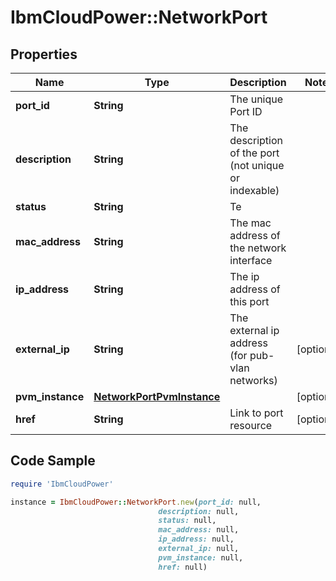 # IbmCloudPower::NetworkPort

## Properties

Name | Type | Description | Notes
------------ | ------------- | ------------- | -------------
**port_id** | **String** | The unique Port ID | 
**description** | **String** | The description of the port (not unique or indexable) | 
**status** | **String** | Te | 
**mac_address** | **String** | The mac address of the network interface | 
**ip_address** | **String** | The ip address of this port | 
**external_ip** | **String** | The external ip address (for pub-vlan networks) | [optional] 
**pvm_instance** | [**NetworkPortPvmInstance**](NetworkPortPvmInstance.md) |  | [optional] 
**href** | **String** | Link to port resource | [optional] 

## Code Sample

```ruby
require 'IbmCloudPower'

instance = IbmCloudPower::NetworkPort.new(port_id: null,
                                 description: null,
                                 status: null,
                                 mac_address: null,
                                 ip_address: null,
                                 external_ip: null,
                                 pvm_instance: null,
                                 href: null)
```


